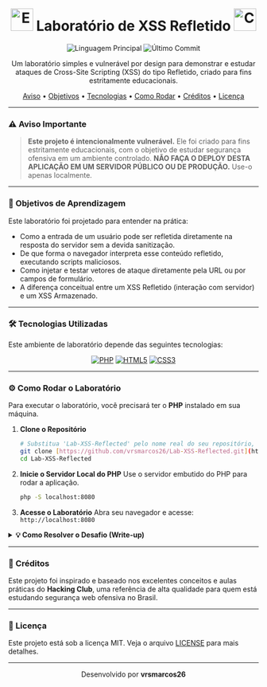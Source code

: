<div align="center">
  <h1>
    <img src="https://raw.githubusercontent.com/Tarikul-Islam-Anik/Animated-Fluent-Emojis/master/Emojis/Objects/Shield.png" alt="Escudo" width="45" height="45" />
    Laboratório de XSS Refletido
    <img src="https://raw.githubusercontent.com/Tarikul-Islam-Anik/Animated-Fluent-Emojis/master/Emojis/Objects/Desktop%20Computer.png" alt="Computador" width="45" height="45" />
  </h1>
</div>

<p align="center">
  <img alt="Linguagem Principal" src="https://img.shields.io/github/languages/top/vrsmarcos26/Lab-XSS-Reflected-Pr-tica-Educacional?style=for-the-badge&color=777BB4">
  <img alt="Último Commit" src="https://img.shields.io/github/last-commit/vrsmarcos26/Lab-XSS-Reflected-Pr-tica-Educacional?style=for-the-badge&color=green">
</p>

<p align="center">
  Um laboratório simples e vulnerável por design para demonstrar e estudar ataques de Cross-Site Scripting (XSS) do tipo Refletido, criado para fins estritamente educacionais.
</p>

<p align="center">
  <a href="#-aviso-importante">Aviso</a> •
  <a href="#-objetivos-de-aprendizagem">Objetivos</a> •
  <a href="#-tecnologias-utilizadas">Tecnologias</a> •
  <a href="#-como-rodar-o-laboratório">Como Rodar</a> •
  <a href="#-créditos">Créditos</a> •
  <a href="#-licença">Licença</a>
</p>

---

### ⚠️ Aviso Importante

> **Este projeto é intencionalmente vulnerável.** Ele foi criado para fins estritamente educacionais, com o objetivo de estudar segurança ofensiva em um ambiente controlado. **NÃO FAÇA O DEPLOY DESTA APLICAÇÃO EM UM SERVIDOR PÚBLICO OU DE PRODUÇÃO.** Use-o apenas localmente.

---

### 🎯 Objetivos de Aprendizagem

Este laboratório foi projetado para entender na prática:

-   Como a entrada de um usuário pode ser refletida diretamente na resposta do servidor sem a devida sanitização.
-   De que forma o navegador interpreta esse conteúdo refletido, executando scripts maliciosos.
-   Como injetar e testar vetores de ataque diretamente pela URL ou por campos de formulário.
-   A diferença conceitual entre um XSS Refletido (interação com servidor) e um XSS Armazenado.

---

### 🛠️ Tecnologias Utilizadas

Este ambiente de laboratório depende das seguintes tecnologias:

<p align="center">
  <a href="https://www.php.net/"><img src="https://img.shields.io/badge/PHP-777BB4?style=for-the-badge&logo=php&logoColor=white" alt="PHP"></a>
  <a href="#"><img src="https://img.shields.io/badge/HTML5-E34F26?style=for-the-badge&logo=html5&logoColor=white" alt="HTML5"></a>
  <a href="#"><img src="https://img.shields.io/badge/CSS3-1572B6?style=for-the-badge&logo=css3&logoColor=white" alt="CSS3"></a>
</p>

---

### ⚙️ Como Rodar o Laboratório

Para executar o laboratório, você precisará ter o **PHP** instalado em sua máquina.

1.  **Clone o Repositório**
    ```bash
    # Substitua 'Lab-XSS-Reflected' pelo nome real do seu repositório, se for diferente
    git clone [https://github.com/vrsmarcos26/Lab-XSS-Reflected.git](https://github.com/vrsmarcos26/Lab-XSS-Reflected.git)
    cd Lab-XSS-Reflected
    ```

2.  **Inicie o Servidor Local do PHP**
    Use o servidor embutido do PHP para rodar a aplicação.
    ```bash
    php -S localhost:8080
    ```

3.  **Acesse o Laboratório**
    Abra seu navegador e acesse: `http://localhost:8080`

<details>
<summary><strong>💡 Como Resolver o Desafio (Write-up)</strong></summary>

<br>

1.  Ao acessar a página, você encontrará um campo de pesquisa.
2.  Digite um texto simples (ex: `Olá Mundo`) e observe como ele é refletido na página após a submissão.
3.  Agora, em vez de um texto simples, injete um payload de JavaScript. O mais básico para confirmar a falha é:
    ```html
    <script>alert('XSS Refletido by vrsmarcos26')</script>
    ```
4.  Submeta o formulário. O servidor irá processar a requisição e "refletir" o seu payload de volta na resposta HTML. O navegador, ao renderizar a página, executará o script e um alerta aparecerá na tela.
5.  O script do laboratório irá detectar a execução bem-sucedida e revelará a flag como recompensa:
    ```
    FLAG{X$$_R3FL3CT3D_5UC3550}
    ```

</details>

---

### 🙌 Créditos

Este projeto foi inspirado e baseado nos excelentes conceitos e aulas práticas do **Hacking Club**, uma referência de alta qualidade para quem está estudando segurança web ofensiva no Brasil.

---

### 📝 Licença

Este projeto está sob a licença MIT. Veja o arquivo [LICENSE](LICENSE) para mais detalhes.

<hr>

<p align="center">
  Desenvolvido por <b>vrsmarcos26</b>
</p>
